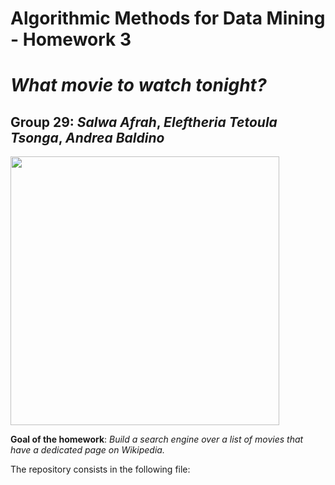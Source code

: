 # Algorithmic Methods for Data Mining - Homework 3 
# *What movie to watch tonight?* 
## Group 29: *Salwa Afrah*, *Eleftheria Tetoula Tsonga*, *Andrea Baldino*

<p align="left">
<img src="https://d3c1jucybpy4ua.cloudfront.net/data/63462/big_picture/popcorn.jpg?1567006493" height=430 
</p>

**Goal of the homework**: *Build a search engine over a list of movies that have a dedicated page on Wikipedia.*

The repository consists in the following file:
